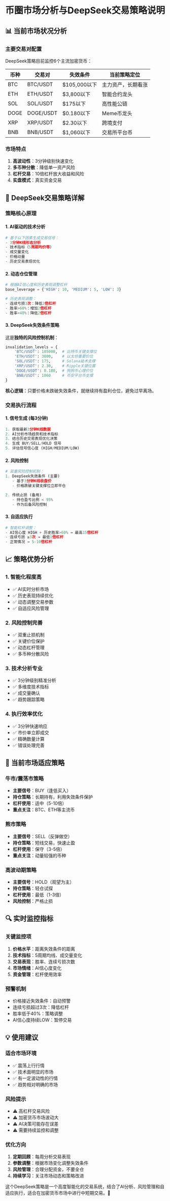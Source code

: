 # 币圈市场分析与DeepSeek交易策略说明

## 📊 当前市场状况分析

### 主要交易对配置
DeepSeek策略目前监控6个主流加密货币：

| 币种 | 交易对 | 失效条件 | 当前策略定位 |
|------|--------|----------|--------------|
| BTC | BTC/USDT | $105,000以下 | 主力资产，长期看涨 |
| ETH | ETH/USDT | $3,800以下 | 智能合约龙头 |
| SOL | SOL/USDT | $175以下 | 高性能公链 |
| DOGE | DOGE/USDT | $0.180以下 | Meme币龙头 |
| XRP | XRP/USDT | $2.30以下 | 跨境支付 |
| BNB | BNB/USDT | $1,060以下 | 交易所平台币 |

### 市场特点
1. **高波动性**：3分钟级别快速变化
2. **多币种分散**：降低单一资产风险
3. **杠杆交易**：10倍杠杆放大收益和风险
4. **实盘模式**：真实资金交易

## 🧠 DeepSeek交易策略详解

### 策略核心原理

#### 1. AI驱动的技术分析
```python
# 基于以下因素生成交易信号：
- 3分钟K线形态分析
- 技术指标（5周期均价等）
- 成交量变化
- 价格动量
- 历史交易表现优化
```

#### 2. 动态仓位管理
```python
# 根据AI信心度和历史表现调整杠杆
base_leverage = {'HIGH': 10, 'MEDIUM': 5, 'LOW': 3}

# 历史表现调整：
- 连续亏损3次：降低2倍杠杆
- 胜率>60%：增加2倍杠杆
- 胜率<40%：降低2倍杠杆
```

#### 3. DeepSeek失效条件策略
这是**独特的风险控制机制**：

```python
invalidation_levels = {
    'BTC/USDT': 105000,  # 比特币关键支撑位
    'ETH/USDT': 3800,    # 以太坊重要价位
    'SOL/USDT': 175,     # Solana技术支撑
    'XRP/USDT': 2.30,    # Ripple关键位置
    'DOGE/USDT': 0.180,  # 狗狗币心理价位
    'BNB/USDT': 1060     # 币安平台币支撑
}
```

**核心逻辑**：只要价格未跌破失效条件，就继续持有盈利仓位，避免过早离场。

### 交易执行流程

#### 1. 信号生成 (每3分钟)
```python
1. 获取最新3分钟K线数据
2. AI分析市场趋势和技术指标
3. 结合历史交易表现优化决策
4. 生成 BUY/SELL/HOLD 信号
5. 评估信号信心度 (HIGH/MEDIUM/LOW)
```

#### 2. 风险控制
```python
# 双重风险控制机制：
1. DeepSeek失效条件 (主要)
   - 基于3分钟K线收盘价
   - 价格跌破关键支撑位立即平仓

2. 传统止损 (备用)
   - 持仓盈亏比例 < 95%
   - 作为后备风险控制
```

#### 3. 自适应执行
```python
# 智能杠杆调整：
- AI信心度 HIGH + 历史胜率>60% → 最高15倍杠杆
- 连续亏损 ≥3次 → 最低1倍杠杆
- 正常情况 → 5-10倍杠杆
```

## 📈 策略优势分析

### 1. 智能化程度高
- ✅ AI实时分析市场
- ✅ 历史表现持续优化
- ✅ 动态调整交易参数
- ✅ 自适应风险管理

### 2. 风险控制完善
- ✅ 双重止损机制
- ✅ 关键价位保护
- ✅ 动态杠杆管理
- ✅ 多币种分散风险

### 3. 技术分析专业
- ✅ 3分钟级别精准分析
- ✅ 多维度技术指标
- ✅ 成交量确认
- ✅ 趋势跟踪策略

### 4. 执行效率优化
- ✅ 3分钟快速响应
- ✅ 市价单立即成交
- ✅ 精确数量计算
- ✅ 错误处理完善

## 🎯 当前市场适应策略

### 牛市/震荡市策略
- **主要信号**：BUY（逢低买入）
- **持仓策略**：长期持有，利用失效条件保护
- **杠杆使用**：适中（5-10倍）
- **重点关注**：BTC、ETH等主流币

### 熊市策略
- **主要信号**：SELL（反弹做空）
- **持仓策略**：短线交易，快速止盈
- **杠杆使用**：保守（3-5倍）
- **重点关注**：动量较强的币种

### 高波动期策略
- **主要信号**：HOLD（观望为主）
- **持仓策略**：轻仓试探
- **杠杆使用**：最低（1-3倍）
- **风险控制**：严格止损

## 🔍 实时监控指标

### 关键监控项
1. **价格水平**：距离失效条件的距离
2. **技术指标**：5周期均线、成交量变化
3. **交易表现**：胜率、连续亏损次数
4. **市场情绪**：AI信心度变化
5. **资金管理**：杠杆使用效率

### 预警机制
- 价格接近失效条件：自动预警
- 连续亏损超过3次：降低杠杆
- 胜率低于40%：策略调整
- AI信心度持续LOW：暂停交易

## 💡 使用建议

### 适合市场环境
- ✅ 震荡上行行情
- ✅ 技术面明显的市场
- ✅ 有一定波动性的行情
- ✅ 趋势相对明确的市场

### 风险提示
- ⚠️ 高杠杆交易风险
- ⚠️ 加密货币市场波动大
- ⚠️ AI决策可能存在误差
- ⚠️ 需要持续监控和调整

### 优化方向
1. **定期回顾**：每周分析交易表现
2. **参数调整**：根据市场变化调整失效条件
3. **风险管理**：合理分配资金，不要全仓
4. **持续学习**：关注市场动态和策略改进

这个DeepSeek策略是一个高度智能化的交易系统，结合了AI分析、风险管理和自适应执行，适合在加密货币市场中进行中短期交易。🚀